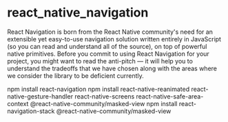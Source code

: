 # react_native_navigation
React Navigation is born from the React Native community's need for an extensible yet easy-to-use navigation solution written entirely in JavaScript (so you can read and understand all of the source), on top of powerful native primitives.  Before you commit to using React Navigation for your project, you might want to read the anti-pitch — it will help you to understand the tradeoffs that we have chosen along with the areas where we consider the library to be deficient currently.


npm install react-navigation
npm install react-native-reanimated react-native-gesture-handler react-native-screens react-native-safe-area-context @react-native-community/masked-view
npm install react-navigation-stack @react-native-community/masked-view
